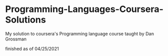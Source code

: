 # Programming-Languages-Coursera-Solutions
My solution to coursera's Programming language course taught by Dan Grossman

finished as of 04/25/2021
